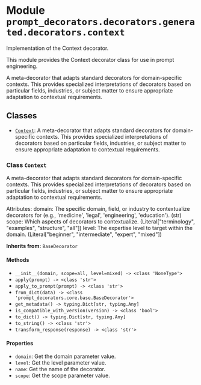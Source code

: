 # Module `prompt_decorators.decorators.generated.decorators.context`

Implementation of the Context decorator.

This module provides the Context decorator class for use in prompt engineering.

A meta-decorator that adapts standard decorators for domain-specific contexts. This provides specialized interpretations of decorators based on particular fields, industries, or subject matter to ensure appropriate adaptation to contextual requirements.

## Classes

- [`Context`](#class-context): A meta-decorator that adapts standard decorators for domain-specific contexts. This provides specialized interpretations of decorators based on particular fields, industries, or subject matter to ensure appropriate adaptation to contextual requirements.

### Class `Context`

A meta-decorator that adapts standard decorators for domain-specific contexts. This provides specialized interpretations of decorators based on particular fields, industries, or subject matter to ensure appropriate adaptation to contextual requirements.

Attributes:
    domain: The specific domain, field, or industry to contextualize decorators for (e.g., 'medicine', 'legal', 'engineering', 'education'). (str)
    scope: Which aspects of decorators to contextualize. (Literal["terminology", "examples", "structure", "all"])
    level: The expertise level to target within the domain. (Literal["beginner", "intermediate", "expert", "mixed"])

**Inherits from:** `BaseDecorator`

#### Methods

- `__init__(domain, scope=all, level=mixed) -> <class 'NoneType'>`
- `apply(prompt) -> <class 'str'>`
- `apply_to_prompt(prompt) -> <class 'str'>`
- `from_dict(data) -> <class 'prompt_decorators.core.base.BaseDecorator'>`
- `get_metadata() -> typing.Dict[str, typing.Any]`
- `is_compatible_with_version(version) -> <class 'bool'>`
- `to_dict() -> typing.Dict[str, typing.Any]`
- `to_string() -> <class 'str'>`
- `transform_response(response) -> <class 'str'>`
#### Properties

- `domain`: Get the domain parameter value.
- `level`: Get the level parameter value.
- `name`: Get the name of the decorator.
- `scope`: Get the scope parameter value.
